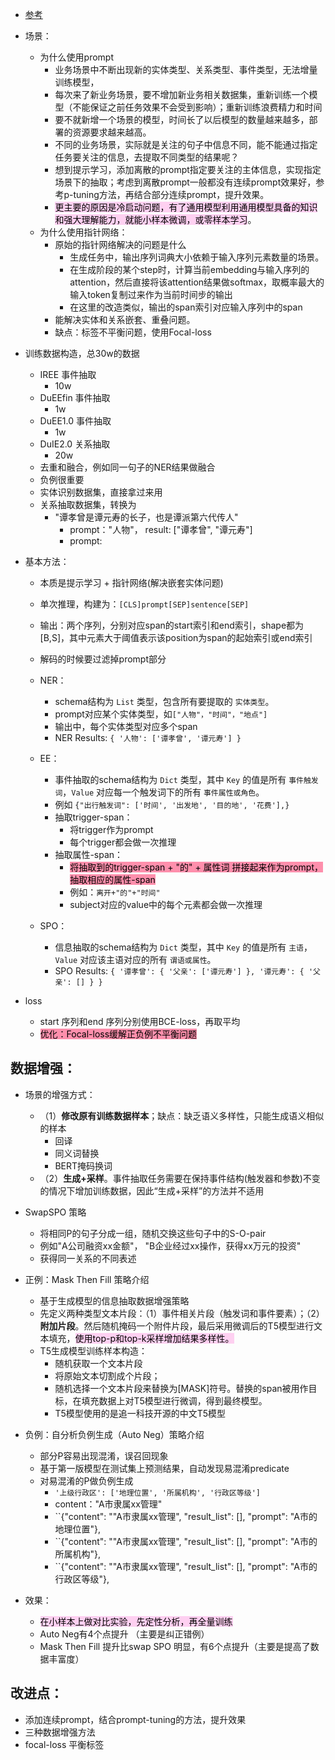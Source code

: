 - [参考](https://zhuanlan.zhihu.com/p/589054073)

- 场景：
	- 为什么使用prompt
		- 业务场景中不断出现新的实体类型、关系类型、事件类型，无法增量训练模型，
		- 每次来了新业务场景，要不增加新业务相关数据集，重新训练一个模型（不能保证之前任务效果不会受到影响）；重新训练浪费精力和时间
		- 要不就新增一个场景的模型，时间长了以后模型的数量越来越多，部署的资源要求越来越高。
		- 不同的业务场景，实际就是关注的句子中信息不同，能不能通过指定任务要关注的信息，去提取不同类型的结果呢？
		- 想到提示学习，添加离散的prompt指定要关注的主体信息，实现指定场景下的抽取；考虑到离散prompt一般都没有连续prompt效果好，参考p-tuning方法，再结合部分连续prompt，提升效果。
		- <mark style="background: #FFB8EBA6;">更主要的原因是冷启动问题，有了通用模型利用通用模型具备的知识和强大理解能力，就能小样本微调，或零样本学习</mark>。
	- 为什么使用指针网络：
		- 原始的指针网络解决的问题是什么
			- 生成任务中，输出序列词典大小依赖于输入序列元素数量的场景。
			- 在生成阶段的某个step时，计算当前embedding与输入序列的attention，然后直接将该attention结果做softmax，取概率最大的输入token复制过来作为当前时间步的输出
			- 在这里的改造类似，输出的span索引对应输入序列中的span
		- 能解决实体和关系嵌套、重叠问题。
		- 缺点：标签不平衡问题，使用Focal-loss
	

- 训练数据构造，总30w的数据
	- IREE 事件抽取
		- 10w
	- DuEEfin 事件抽取
		- 1w
	- DuEE1.0 事件抽取
		- 1w
	- DuIE2.0 关系抽取
		- 20w
	- 去重和融合，例如同一句子的NER结果做融合
	- 负例很重要
	- 实体识别数据集，直接拿过来用
	- 关系抽取数据集，转换为
		- "谭孝曾是谭元寿的长子，也是谭派第六代传人"
			- prompt："人物"， result: ["谭孝曾", "谭元寿"]
			- prompt: 

- 基本方法：
	- 本质是提示学习 + 指针网络(解决嵌套实体问题)
	- 单次推理，构建为：`[CLS]prompt[SEP]sentence[SEP]`
	- 输出：两个序列，分别对应span的start索引和end索引，shape都为[B,S]，其中元素大于阈值表示该position为span的起始索引或end索引
	- 解码的时候要过滤掉prompt部分

	- NER：
		- schema结构为 `List` 类型，包含所有要提取的 `实体类型`。
		- prompt对应某个实体类型，如`["人物"，"时间"，"地点"]`
		- 输出中，每个实体类型对应多个span
		- NER Results: `{ '人物': ['谭孝曾', '谭元寿'] }`
	- EE：
		- 事件抽取的schema结构为 `Dict` 类型，其中 `Key` 的值是所有 `事件触发词`，`Value` 对应每一个触发词下的所有 `事件属性或角色`。
		- 例如 `{"出行触发词": ['时间', '出发地', '目的地', '花费'],}`
		- 抽取trigger-span：
			- 将trigger作为prompt
			- 每个trigger都会做一次推理
		- 抽取属性-span：
			- <mark style="background: #FF5582A6;">将抽取到的trigger-span + "的"  +  属性词 拼接起来作为prompt，抽取相应的属性-span</mark>
			- 例如：`离开+"的"+"时间"`
			- subject对应的value中的每个元素都会做一次推理
	- SPO：
		- 信息抽取的schema结构为 `Dict` 类型，其中 `Key` 的值是所有 `主语`，`Value` 对应该主语对应的所有 `谓语或属性`。
		-  SPO Results:  `{ '谭孝曾': { '父亲': ['谭元寿'] }, '谭元寿': { '父亲': [] } }`
- loss
	- start 序列和end 序列分别使用BCE-loss，再取平均
	- <mark style="background: #FF5582A6;">优化：Focal-loss缓解正负例不平衡问题</mark>

## 数据增强：
- 场景的增强方式：
	- （1）**修改原有训练数据样本**；缺点：缺乏语义多样性，只能生成语义相似的样本
		- 回译
		- 同义词替换
		- BERT掩码换词
	- （2）**生成+采样**。事件抽取任务需要在保持事件结构(触发器和参数)不变的情况下增加训练数据，因此“生成+采样”的方法并不适用
	
- SwapSPO 策略
	- 将相同P的句子分成一组，随机交换这些句子中的S-O-pair
	- 例如"A公司融资xx金额"， "B企业经过xx操作，获得xx万元的投资"
	- 获得同一关系的不同表述
- 正例：Mask Then Fill 策略介绍
	- 基于生成模型的信息抽取数据增强策略
	- 先定义两种类型文本片段：（1）事件相关片段（触发词和事件要素）；（2）**附加片段**。然后随机掩码一个附件片段，最后采用微调后的T5模型进行文本填充，<mark style="background: #FFB8EBA6;">使用top-p和top-k采样增加结果多样性。</mark>
	- T5生成模型训练样本构造：
		- 随机获取一个文本片段
		- 将原始文本切割成个片段；
		- 随机选择一个文本片段来替换为[MASK]符号。替换的span被用作目标，在填充数据上对T5模型进行微调，得到最终模型。
		- T5模型使用的是追一科技开源的中文T5模型
- 负例：自分析负例生成（Auto Neg）策略介绍
	- 部分P容易出现混淆，误召回现象
	- 基于第一版模型在测试集上预测结果，自动发现易混淆predicate
	- 对易混淆的P做负例生成
		- `'上级行政区': ['地理位置', '所属机构', '行政区等级']`
		- content："A市隶属xx管理"
		- ``{"content": ""A市隶属xx管理", "result_list": [], "prompt": "A市的地理位置"},
		- ``{"content": ""A市隶属xx管理", "result_list": [], "prompt": "A市的所属机构"},
		- ``{"content": ""A市隶属xx管理", "result_list": [], "prompt": "A市的行政区等级"},
- 效果：
	- <mark style="background: #FFB8EBA6;">在小样本上做对比实验，先定性分析，再全量训练</mark>
	- Auto Neg有4个点提升 （主要是纠正错例）
	- Mask Then Fill 提升比swap SPO 明显，有6个点提升（主要是提高了数据丰富度）



## 改进点：
- 添加连续prompt，结合prompt-tuning的方法，提升效果
- 三种数据增强方法
- focal-loss 平衡标签
